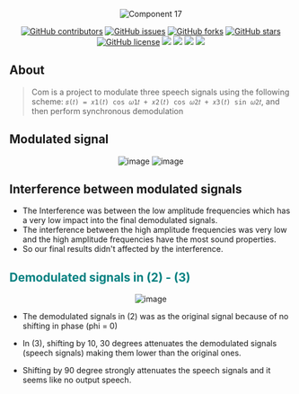 <div align="center">

![Component 17](https://user-images.githubusercontent.com/40190772/105380975-27670c00-5c17-11eb-9158-b39d562e7b9f.png)


</div>

<div align="center">

[![GitHub contributors](https://img.shields.io/github/contributors/AbdallahHemdan/Com)](https://github.com/AbdallahHemdan/Com/contributors)
[![GitHub issues](https://img.shields.io/github/issues/AbdallahHemdan/Com)](https://github.com/AbdallahHemdan/Com/issues)
[![GitHub forks](https://img.shields.io/github/forks/AbdallahHemdan/Com)](https://github.com/AbdallahHemdan/Com/network)
[![GitHub stars](https://img.shields.io/github/stars/AbdallahHemdan/Com)](https://github.com/AbdallahHemdan/Com/stargazers)
[![GitHub license](https://img.shields.io/github/license/AbdallahHemdan/Com)](https://github.com/AbdallahHemdan/Com/blob/master/LICENSE)
<img src="https://img.shields.io/github/languages/count/AbdallahHemdan/Com" />
<img src="https://img.shields.io/github/languages/top/AbdallahHemdan/Com" />
<img src="https://img.shields.io/github/languages/code-size/AbdallahHemdan/Com" />
<img src="https://img.shields.io/github/issues-pr-raw/AbdallahHemdan/Com" />


</div>

## About
> Com is a project to modulate three speech signals using the following scheme: `𝑠(𝑡) = 𝑥1(𝑡) cos 𝜔1𝑡 + 𝑥2(𝑡) cos 𝜔2𝑡 + 𝑥3(𝑡) sin 𝜔2𝑡`, and then perform synchronous demodulation

## Modulated signal

<div align='center'>

![image](https://user-images.githubusercontent.com/40190772/105381983-474aff80-5c18-11eb-8e0c-3d45454de366.png)
![image](https://user-images.githubusercontent.com/40190772/105381993-49ad5980-5c18-11eb-9b0c-a76dcfb6e8cc.png)

</div>


## Interference between modulated signals

- The Interference was between the low amplitude frequencies which has a very low impact into the final demodulated signals.
- The interference between the high amplitude frequencies was very low and the high amplitude frequencies have the most sound properties.
- So our final results didn't affected by the interference.

## <font color='008080'>Demodulated signals in (2) - (3)</font>

<div align='center'>

![image](https://user-images.githubusercontent.com/40190772/105381975-44e8a580-5c18-11eb-813b-6f3bf36b7345.png)

</div>

- The demodulated signals in (2) was as the original signal because of no shifting in phase (phi = 0)

- In (3), shifting by 10, 30 degrees attenuates the demodulated signals (speech signals) making them lower than the original ones.

- Shifting by 90 degree strongly attenuates the speech signals and it seems like no output speech.


